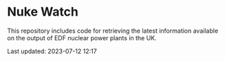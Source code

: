 # Nuke Watch

This repository includes code for retrieving the latest information available on the output of EDF nuclear power plants in the UK.

Last updated: 2023-07-12 12:17
